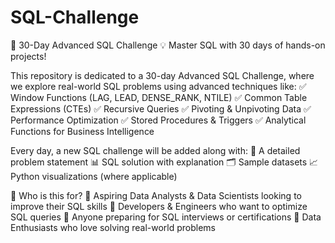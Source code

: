 # SQL-Challenge

🚀 30-Day Advanced SQL Challenge
💡 Master SQL with 30 days of hands-on projects!

This repository is dedicated to a 30-day Advanced SQL Challenge, where we explore real-world SQL problems using advanced techniques like:
✅ Window Functions (LAG, LEAD, DENSE_RANK, NTILE)
✅ Common Table Expressions (CTEs)
✅ Recursive Queries
✅ Pivoting & Unpivoting Data
✅ Performance Optimization
✅ Stored Procedures & Triggers
✅ Analytical Functions for Business Intelligence

Every day, a new SQL challenge will be added along with:
📜 A detailed problem statement
📊 SQL solution with explanation
🗂 Sample datasets
📈 Python visualizations (where applicable)

📌 Who is this for?
🔹 Aspiring Data Analysts & Data Scientists looking to improve their SQL skills
🔹 Developers & Engineers who want to optimize SQL queries
🔹 Anyone preparing for SQL interviews or certifications
🔹 Data Enthusiasts who love solving real-world problems
